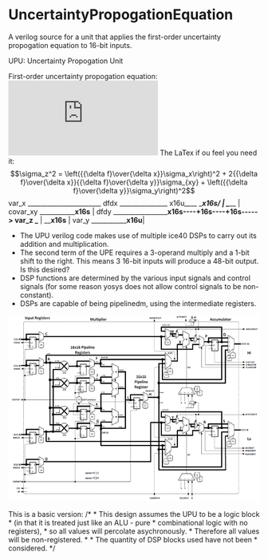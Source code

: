 # UncertaintyPropogationEquation
A verilog source for a unit that applies the first-order uncertainty propogation equation to 16-bit inputs.

UPU: Uncertainty Propogation Unit

First-order uncertainty propogation equation:
![](https://latex.codecogs.com/gif.latex?%24%24%5Csigma_z%5E2%20%3D%20%5Cleft%28%7B%7B%5Cdelta%20f%7D%5Cover%7B%5Cdelta%20x%7D%7D%5Csigma_x%5Cright%29%5E2%20&plus;%202%7B%7B%5Cdelta%20f%7D%5Cover%7B%5Cdelta%20x%7D%7D%7B%7B%5Cdelta%20f%7D%5Cover%7B%5Cdelta%20y%7D%7D%5Csigma_%7Bxy%7D%20&plus;%20%5Cleft%28%7B%7B%5Cdelta%20f%7D%5Cover%7B%5Cdelta%20y%7D%7D%5Csigma_y%5Cright%29%5E2%24%24)
The LaTex if ou feel you need it: $$\sigma_z^2 = \left({{\delta f}\over{\delta x}}\sigma_x\right)^2 + 2{{\delta f}\over{\delta x}}{{\delta f}\over{\delta y}}\sigma_{xy} + \left({{\delta f}\over{\delta y}}\sigma_y\right)^2$$
	var_x	 _______________________
	dfdx	 _______________	x16u____
		 	\_______x16s___/	|
		 	 \______		|
	covar_xy _______________x16s____	|
	dfdy	 _______________________x16s----+16s----+16s-----> var_z
		 	\_______			|
		 	 \______x16s____		|
	var_y	 _______________________x16u____________|


- The UPU verilog code makes use of multiple ice40 DSPs to carry out its addition and multiplication.
- The second term of the UPE requires a 3-operand multiply and a 1-bit shift to the right. This means 3 16-bit inputs will produce a 48-bit output. Is this desired?
- DSP functions are determined by the various input signals and control signals (for some reason yosys does not allow control signals to be non-constant).
- DSPs are capable of being pipelinedm, using the intermediate registers.

![SB_MAC16 DSP Functional Model (Please replace with a higher resolution image if you find one)](DSPschematic.png)

This is a basic version:
	/*
	 *	This design assumes the UPU to be a logic block
	 *	(in that it is treated just like an ALU - pure
	 *	combinational logic with no registers),
	 *	so all values will percolate asychronously.
	 *	Therefore all values will be non-registered.
	 *
	 *	The quantity of DSP blocks used have not been
	 *	considered.
	 */